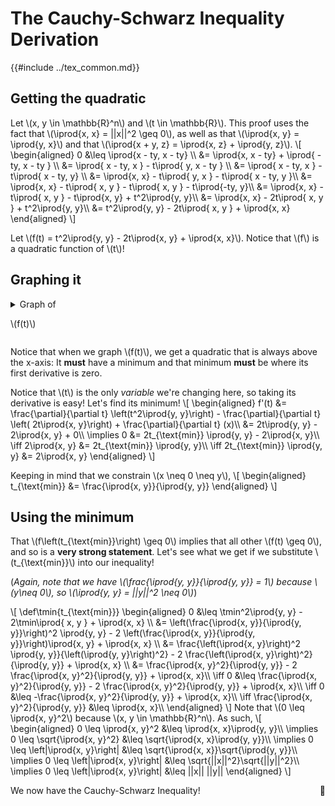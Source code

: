 # The Cauchy-Schwarz Inequality Derivation

{{#include ../tex_common.md}}

## Getting the quadratic
Let \\(x, y \in \mathbb{R}^n\\) and \\(t \in \mathbb{R}\\). This proof uses the fact that \\(\iprod{x, x} = ||x||^2 \geq 0\\), as well as that \\(\iprod{x, y} = \iprod{y, x}\\) and that \\(\iprod{x + y, z} = \iprod{x, z} + \iprod{y, z}\\).
\\[
\begin{aligned}
 0 &\leq \iprod{x - ty, x - ty} \\\\
 &= \iprod{x, x - ty} + \iprod{ -ty, x - ty } \\\\
 &= \iprod{ x - ty, x } - t\iprod{ y, x - ty } \\\\
 &= \iprod{ x - ty, x } - t\iprod{ x - ty, y} \\\\
 &= \iprod{x, x} - t\iprod{ y, x } - t\iprod{ x - ty, y }\\\\
 &= \iprod{x, x} - t\iprod{ x, y } - t\iprod{ x, y } - t\iprod{-ty, y}\\\\
 &= \iprod{x, x} - t\iprod{ x, y } - t\iprod{x, y} + t^2\iprod{y, y}\\\\
 &= \iprod{x, x} - 2t\iprod{ x, y } + t^2\iprod{y, y}\\\\
 &= t^2\iprod{y, y} - 2t\iprod{ x, y } + \iprod{x, x}
\end{aligned}
\\]

Let \\(f(t) = t^2\iprod{y, y} - 2t\iprod{x, y} + \iprod{x, x}\\). Notice that \\(f\\) is a quadratic function of \\(t\\)!


## Graphing it

<details><summary>Graph of

\\(f(t)\\)

</summary>
<iframe src="https://www.desmos.com/calculator/x6kvupelri?embed" width="500" height="500" style="border: 1px solid #ccc" frameborder=0></iframe>
</details>

Notice that when we graph \\(f(t)\\), we get a quadratic that is always above the x-axis: It **must** have a minimum and that minimum **must** be where its first derivative is zero.

Notice that \\(t\\) is the only _variable_ we're changing here, so taking its derivative is easy! Let's find its minimum!
\\[
\begin{aligned}
 f'(t) &= \frac{\partial}{\partial t} \left(t^2\iprod{y, y}\right) - \frac{\partial}{\partial t} \left( 2t\iprod{x, y}\right) + \frac{\partial}{\partial t} (x)\\\\
 &= 2t\iprod{y, y} - 2\iprod{x, y} + 0\\\\
 \implies 0 &= 2t_{\text{min}} \iprod{y, y} - 2\iprod{x, y}\\\\
 \iff 2\iprod{x, y} &= 2t_{\text{min}} \iprod{y, y}\\\\
 \iff 2t_{\text{min}} \iprod{y, y} &= 2\iprod{x, y}
\end{aligned}
\\]

Keeping in mind that we constrain \\(x \neq 0 \neq y\\),
\\[
\begin{aligned}
 t_{\text{min}} &= \frac{\iprod{x, y}}{\iprod{y, y}}
\end{aligned}
\\]

## Using the minimum

That \\(f\left(t_{\text{min}}\right) \geq 0\\) implies that all other \\(f(t) \geq 0\\), and so is a **very strong statement**. Let's see what we get if we substitute \\(t_{\text{min}}\\) into our inequality!

(_Again, note that we have \\(\frac{\iprod{y, y}}{\iprod{y, y}} = 1\\) because \\(y\neq 0\\), so \\(\iprod{y, y} = ||y||^2 \neq 0\\)_)

\\[
\def\tmin{t_{\text{min}}}
\begin{aligned}
 0 &\leq \tmin^2\iprod{y, y} - 2\tmin\iprod{ x, y } + \iprod{x, x} \\\\
 &= \left(\frac{\iprod{x, y}}{\iprod{y, y}}\right)^2 \iprod{y, y} - 2 \left(\frac{\iprod{x, y}}{\iprod{y, y}}\right)\iprod{x, y} + \iprod{x, x} \\\\
 &= \frac{\left(\iprod{x, y}\right)^2 \iprod{y, y}}{\left(\iprod{y, y}\right)^2} - 2 \frac{\left(\iprod{x, y}\right)^2}{\iprod{y, y}} + \iprod{x, x} \\\\
 &= \frac{\iprod{x, y}^2}{\iprod{y, y}} - 2 \frac{\iprod{x, y}^2}{\iprod{y, y}} + \iprod{x, x}\\\\
 \iff 0 &\leq \frac{\iprod{x, y}^2}{\iprod{y, y}} - 2 \frac{\iprod{x, y}^2}{\iprod{y, y}} + \iprod{x, x}\\\\
 \iff 0 &\leq -\frac{\iprod{x, y}^2}{\iprod{y, y}} + \iprod{x, x}\\\\
 \iff \frac{\iprod{x, y}^2}{\iprod{y, y}} &\leq \iprod{x, x}\\\\
\end{aligned}
\\]
Note that \\(0 \leq \iprod{x, y}^2\\) because \\(x, y \in \mathbb{R}^n\\). As such,
\\[
\begin{aligned}
 0 \leq \iprod{x, y}^2 &\leq \iprod{x, x}\iprod{y, y}\\\\
 \implies 0 \leq \sqrt{\iprod{x, y}^2} &\leq \sqrt{\iprod{x, x}\iprod{y, y}}\\\\
 \implies 0 \leq \left|\iprod{x, y}\right| &\leq \sqrt{\iprod{x, x}}\sqrt{\iprod{y, y}}\\\\
 \implies 0 \leq \left|\iprod{x, y}\right| &\leq \sqrt{||x||^2}\sqrt{||y||^2}\\\\
 \implies 0 \leq \left|\iprod{x, y}\right| &\leq ||x|| ||y||
\end{aligned}
\\]

We now have the Cauchy-Schwarz Inequality! <span style="float: right;">🙂</span>

